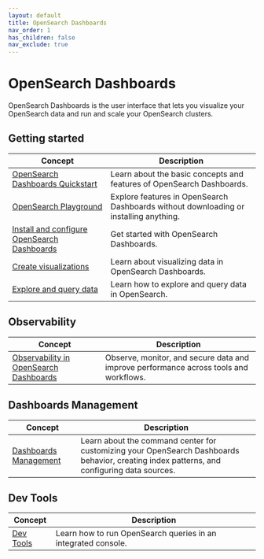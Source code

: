 ```yaml
---
layout: default
title: OpenSearch Dashboards
nav_order: 1
has_children: false
nav_exclude: true
---
```


# OpenSearch Dashboards

OpenSearch Dashboards is the user interface that lets you visualize your OpenSearch data and run and scale your OpenSearch clusters.

## Getting started

| Concept                                                                                                                     | Description                                                                           |
| --------------------------------------------------------------------------------------------------------------------------- | ------------------------------------------------------------------------------------- |
| [OpenSearch Dashboards Quickstart]({{site.url}}{{site.baseurl}}/dashboards/quickstart-dashboards/)                          | Learn about the basic concepts and features of OpenSearch Dashboards.                 |
| [OpenSearch Playground](https://playground.opensearch.org/app/home#/)                                                       | Explore features in OpenSearch Dashboards without downloading or installing anything. |
| [Install and configure OpenSearch Dashboards]({{site.url}}{{site.baseurl}}/install-and-configure/install-dashboards/index/) | Get started with OpenSearch Dashboards.                                               |
| [Create visualizations]({{site.url}}{{site.baseurl}}/dashboards/visualize/viz-index/)                                       | Learn about visualizing data in OpenSearch Dashboards.                                |
| [Explore and query data]({{site.url}}{{site.baseurl}}/dashboards/discover/index-discover/)                                  | Learn how to explore and query data in OpenSearch.                                    |

## Observability

| Concept                                                                                            | Description                                                                           |
| -------------------------------------------------------------------------------------------------- | ------------------------------------------------------------------------------------- |
| [Observability in OpenSearch Dashboards]({{site.url}}{{site.baseurl}}//observing-your-data/index/) | Observe, monitor, and secure data and improve performance across tools and workflows. |

## Dashboards Management

| Concept                                                                                       | Description                                                                                                                                |
| --------------------------------------------------------------------------------------------- | ------------------------------------------------------------------------------------------------------------------------------------------ |
| [Dashboards Management]({{site.url}}{{site.baseurl}}/dashboards/management/management-index/) | Learn about the command center for customizing your OpenSearch Dashboards behavior, creating index patterns, and configuring data sources. |

## Dev Tools

| Concept                                                                   | Description                                                   |
| ------------------------------------------------------------------------- | ------------------------------------------------------------- |
| [Dev Tools]({{site.url}}{{site.baseurl}}/dashboards/dev-tools/index-dev/) | Learn how to run OpenSearch queries in an integrated console. |
